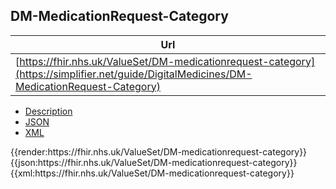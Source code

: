## DM-MedicationRequest-Category

| Url |
|--
| [https://fhir.nhs.uk/ValueSet/DM-medicationrequest-category](https://simplifier.net/guide/DigitalMedicines/DM-MedicationRequest-Category) | 

<div class="nhsd-!t-margin-bottom-6">
  <ul class="nav nav-tabs" role="tablist">
        <li role="presentation"  class="active">
            <a href="#Description" role="tab" data-toggle="tab">Description</a>
        </li>
        <li role="presentation">
            <a href="#JSON" role="tab" data-toggle="tab">JSON</a>
        </li>
         <li role="presentation">
            <a href="#XML" role="tab" data-toggle="tab">XML</a>
        </li>
  </ul>
  <div class="tab-content snippet">
    <div id="Description" role="tabpanel" class="tab-pane active">
{{render:https://fhir.nhs.uk/ValueSet/DM-medicationrequest-category}}
    </div>
    <div id="JSON" role="tabpanel" class="tab-pane">
 {{json:https://fhir.nhs.uk/ValueSet/DM-medicationrequest-category}}
    </div>
    <div id="XML" role="tabpanel" class="tab-pane">
 {{xml:https://fhir.nhs.uk/ValueSet/DM-medicationrequest-category}}
    </div>
  </div>
</div>
